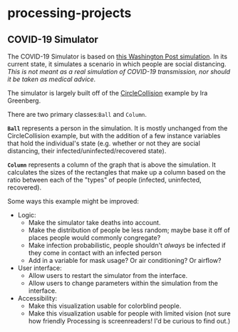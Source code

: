 # processing-projects
## COVID-19 Simulator
The COVID-19 Simulator is based on [this Washington Post simulation](https://www.washingtonpost.com/graphics/2020/world/corona-simulator/). In its current state, it simulates a scenario in which people are social distancing. *This is not meant as a real simulation of COVID-19 transmission, nor should it be taken as medical advice.*

The simulator is largely built off of the [CircleCollision](https://processing.org/examples/circlecollision.html) example by Ira Greenberg.

There are two primary classes:`Ball` and `Column`.

**`Ball`** represents a person in the simulation. It is mostly unchanged from the CircleCollision example, but with the addition of a few instance variables that hold the individual's state (e.g. whether or not they are social distancing, their infected/uninfected/recovered state). 

**`Column`** represents a column of the graph that is above the simulation. It calculates the sizes of the rectangles that make up a column based on the ratio between each of the "types" of people (infected, uninfected, recovered). 

Some ways this example might be improved:
* Logic:
  * Make the simulator take deaths into account.
  * Make the distribution of people be less random; maybe base it off of places people would commonly congregate?
  * Make infection probabilistic, people shouldn't _always_ be infected if they come in contact with an infected person
  * Add in a variable for mask usage? Or air conditioning? Or airflow?
* User interface:
  * Allow users to restart the simulator from the interface.
  * Allow users to change parameters within the simulation from the interface.
* Accessibility:
  * Make this visualization usable for colorblind people.
  * Make this visualization usable for people with limited vision (not sure how friendly Processing is screenreaders! I'd be curious to find out.)
